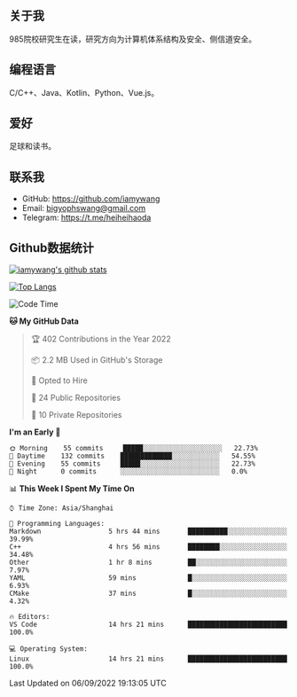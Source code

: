 ## 关于我

985院校研究生在读，研究方向为计算机体系结构及安全、侧信道安全。

## 编程语言

C/C++、Java、Kotlin、Python、Vue.js。

## 爱好

足球和读书。

## 联系我

- GitHub: https://github.com/iamywang
- Email: bigyophswang@gmail.com
- Telegram: https://t.me/heiheihaoda

## Github数据统计

[![iamywang's github stats](https://github-readme-stats.vercel.app/api?username=iamywang&count_private=true&show_icons=true)]()

[![Top Langs](https://github-readme-stats.vercel.app/api/top-langs/?username=iamywang&layout=compact)]()

<!--START_SECTION:waka-->
![Code Time](http://img.shields.io/badge/Code%20Time-533%20hrs%2030%20mins-blue)

**🐱 My GitHub Data** 

> 🏆 402 Contributions in the Year 2022
 > 
> 📦 2.2 MB Used in GitHub's Storage 
 > 
> 💼 Opted to Hire
 > 
> 📜 24 Public Repositories 
 > 
> 🔑 10 Private Repositories  
 > 
**I'm an Early 🐤** 

```text
🌞 Morning    55 commits     █████░░░░░░░░░░░░░░░░░░░░   22.73% 
🌆 Daytime    132 commits    █████████████░░░░░░░░░░░░   54.55% 
🌃 Evening    55 commits     █████░░░░░░░░░░░░░░░░░░░░   22.73% 
🌙 Night      0 commits      ░░░░░░░░░░░░░░░░░░░░░░░░░   0.0%

```


📊 **This Week I Spent My Time On** 

```text
⌚︎ Time Zone: Asia/Shanghai

💬 Programming Languages: 
Markdown                 5 hrs 44 mins       ██████████░░░░░░░░░░░░░░░   39.99% 
C++                      4 hrs 56 mins       ████████░░░░░░░░░░░░░░░░░   34.48% 
Other                    1 hr 8 mins         ██░░░░░░░░░░░░░░░░░░░░░░░   7.97% 
YAML                     59 mins             █░░░░░░░░░░░░░░░░░░░░░░░░   6.93% 
CMake                    37 mins             █░░░░░░░░░░░░░░░░░░░░░░░░   4.32%

🔥 Editors: 
VS Code                  14 hrs 21 mins      █████████████████████████   100.0%

💻 Operating System: 
Linux                    14 hrs 21 mins      █████████████████████████   100.0%

```


 Last Updated on 06/09/2022 19:13:05 UTC
<!--END_SECTION:waka-->
